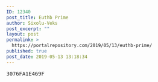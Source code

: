 ```yaml
---
ID: 12340
post_title: Euthb Prime
author: Sixolu-Veks
post_excerpt: ""
layout: post
permalink: >
  https://portalrepository.com/2019/05/13/euthb-prime/
published: true
post_date: 2019-05-13 13:18:34
---
```

<pre>3076FA1E469F</pre>